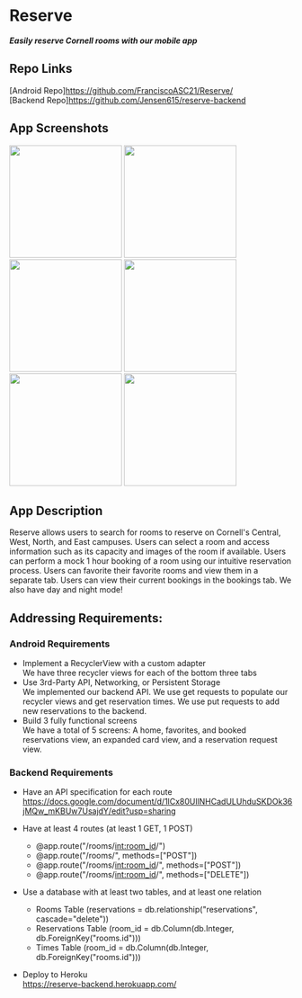 # Reserve #
***Easily reserve Cornell rooms with our mobile app***

## Repo Links ##
[Android Repo]https://github.com/FranciscoASC21/Reserve/<br>
[Backend Repo]https://github.com/Jensen615/reserve-backend<br>

## App Screenshots ##
<img src="https://user-images.githubusercontent.com/91110564/144696752-dbe1df49-0c6e-4fe2-bab5-d87c961f6d5f.png" width="200">    <img src="https://cdn.discordapp.com/attachments/911454161734893588/916544734804181032/Screenshot_20211203-232059.png" width="200">    <img src="https://cdn.discordapp.com/attachments/911454161734893588/916544734560915536/Screenshot_20211203-232103.png" width="200">    <img src="https://cdn.discordapp.com/attachments/911454161734893588/916544735324278794/Screenshot_20211203-232046.png" width="200">    <img src="https://cdn.discordapp.com/attachments/911454161734893588/916544735114588180/Screenshot_20211203-232055.png" width="200">    <img src="https://cdn.discordapp.com/attachments/911454161734893588/916544734317662219/Screenshot_20211203-232111.png" width="200">

## App Description ##
Reserve allows users to search for rooms to reserve on Cornell's Central, West, North, and East campuses. Users can select a room and access information such as its capacity and images of the room if available. Users can perform a mock 1 hour booking of a room using our intuitive reservation process. Users can favorite their favorite rooms and view them in a separate tab. Users can view their current bookings in the bookings tab. We also have day and night mode!

## Addressing Requirements: ##

### Android Requirements ###
- Implement a RecyclerView with a custom adapter<br> We have three recycler views for each of the bottom three tabs
- Use 3rd-Party API, Networking, or Persistent Storage<br> We implemented our backend API. We use get requests to populate our recycler views and get reservation times. We use put requests to add new reservations to the backend.
- Build 3 fully functional screens<br> We have a total of 5 screens: A home, favorites, and booked reservations view, an expanded card view, and a reservation request view.

### Backend Requirements ###
- Have an API specification for each route<br> https://docs.google.com/document/d/1lCx80UllNHCadULUhduSKDOk36jMQw_mKBUw7UsajdY/edit?usp=sharing
- Have at least 4 routes (at least 1 GET, 1 POST)<br>
  - @app.route("/rooms/<int:room_id>/")
  - @app.route("/rooms/", methods=["POST"])
  - @app.route("/rooms/<int:room_id>/", methods=["POST"])
  - @app.route("/rooms/<int:room_id>/", methods=["DELETE"])

- Use a database with at least two tables, and at least one relation<br>
  - Rooms Table (reservations = db.relationship("reservations", cascade="delete"))
  - Reservations Table (room_id = db.Column(db.Integer, db.ForeignKey("rooms.id")))
  - Times Table (room_id = db.Column(db.Integer, db.ForeignKey("rooms.id")))

- Deploy to Heroku<br> https://reserve-backend.herokuapp.com/
